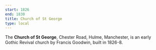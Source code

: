 ```yaml
---
start: 1826
end: 1830
title: Church of St George
type: local
---
```


The **Church of St George**, Chester Road, Hulme, Manchester, is an early Gothic Revival church by Francis Goodwin, built in 1826-8.

